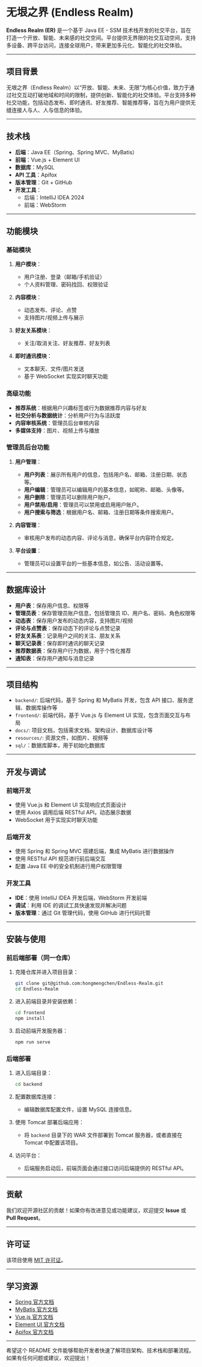 # 无垠之界 (Endless Realm)

**Endless Realm (ER)** 是一个基于 Java EE - SSM 技术栈开发的社交平台，旨在打造一个开放、智能、未来感的社交空间。平台提供无界限的社交互动空间，支持多设备、跨平台访问，连接全球用户，带来更加多元化、智能化的社交体验。

---

## 项目背景

无垠之界（Endless Realm）以“开放、智能、未来、无限”为核心价值，致力于通过社交互动打破地域和时间的限制，提供创新、智能化的社交体验。平台支持多种社交功能，包括动态发布、即时通讯、好友推荐、智能推荐等，旨在为用户提供无缝连接人与人、人与信息的体验。

---

## 技术栈

- **后端**：Java EE（Spring、Spring MVC、MyBatis）
- **前端**：Vue.js + Element UI
- **数据库**：MySQL
- **API 工具**：Apifox
- **版本管理**：Git + GitHub
- **开发工具**：
  - 后端：IntelliJ IDEA 2024
  - 前端：WebStorm

---

## 功能模块

### 基础模块

1. **用户模块**：
   - 用户注册、登录（邮箱/手机验证）
   - 个人资料管理、密码找回、权限验证

2. **内容模块**：
   - 动态发布、评论、点赞
   - 支持图片/视频上传与展示

3. **好友关系模块**：
   - 关注/取消关注、好友推荐、好友列表

4. **即时通讯模块**：
   - 文本聊天、文件/图片发送
   - 基于 WebSocket 实现实时聊天功能

### 高级功能

- **推荐系统**：根据用户兴趣标签或行为数据推荐内容与好友
- **社交分析与数据统计**：分析用户行为与活跃度
- **内容审核系统**：管理员后台审核内容
- **多媒体支持**：图片、视频上传与播放

### 管理员后台功能

1. **用户管理**：
   - **用户列表**：展示所有用户的信息，包括用户名、邮箱、注册日期、状态等。
   - **用户编辑**：管理员可以编辑用户的基本信息，如昵称、邮箱、头像等。
   - **用户删除**：管理员可以删除用户账户。
   - **用户禁用/启用**：管理员可以禁用或启用用户账户。
   - **用户搜索与筛选**：根据用户名、邮箱、注册日期等条件搜索用户。

2. **内容管理**：
   - 审核用户发布的动态内容、评论与消息，确保平台内容符合规定。

3. **平台设置**：
   - 管理员可以设置平台的一些基本信息，如公告、活动设置等。

---

## 数据库设计

- **用户表**：保存用户信息、权限等
- **管理员表**：保存管理员账户信息，包括管理员 ID、用户名、密码、角色权限等
- **动态表**：保存用户发布的动态内容，支持图片/视频
- **评论与点赞表**：保存动态下的评论与点赞记录
- **好友关系表**：记录用户之间的关注、朋友关系
- **聊天记录表**：保存即时通讯的聊天记录
- **推荐数据表**：保存用户行为数据，用于个性化推荐
- **通知表**：保存用户通知与消息记录

---

## 项目结构

- `backend/`: 后端代码，基于 Spring 和 MyBatis 开发，包含 API 接口、服务逻辑、数据库操作等
- `frontend/`: 前端代码，基于 Vue.js 与 Element UI 实现，包含页面交互与布局
- `docs/`: 项目文档，包括需求文档、架构设计、数据库设计等
- `resources/`: 资源文件，如图片、视频等
- `sql/`：数据库脚本，用于初始化数据库

---

## 开发与调试

### 前端开发

- 使用 Vue.js 和 Element UI 实现响应式页面设计
- 使用 Axios 调用后端 RESTful API，动态展示数据
- WebSocket 用于实现实时聊天功能

### 后端开发

- 使用 Spring 和 Spring MVC 搭建后端，集成 MyBatis 进行数据操作
- 使用 RESTful API 规范进行前后端交互
- 配置 Java EE 中的安全机制进行用户权限管理

### 开发工具

- **IDE**：使用 IntelliJ IDEA 开发后端，WebStorm 开发前端
- **调试**：利用 IDE 的调试工具快速发现并解决问题
- **版本管理**：通过 Git 管理代码，使用 GitHub 进行代码托管

---

## 安装与使用

### 前后端部署（同一仓库）

1. 克隆仓库并进入项目目录：
   ```bash
   git clone git@github.com:hongmengchen/Endless-Realm.git
   cd Endless-Realm
   ```

2. 进入前端目录并安装依赖：
   ```bash
   cd frontend
   npm install
   ```

3. 启动前端开发服务器：
   ```bash
   npm run serve
   ```

### 后端部署

1. 进入后端目录：
   ```bash
   cd backend
   ```

2. 配置数据库连接：
   - 编辑数据库配置文件，设置 MySQL 连接信息。

3. 使用 Tomcat 部署后端应用：
   - 将 `backend` 目录下的 WAR 文件部署到 Tomcat 服务器，或者直接在 Tomcat 中配置该项目。

4. 访问平台：
   - 后端服务启动后，前端页面会通过接口访问后端提供的 RESTful API。

---

## 贡献

我们欢迎开源社区的贡献！如果你有改进意见或功能建议，欢迎提交 **Issue** 或 **Pull Request**。

---

## 许可证

该项目使用 [MIT 许可证](LICENSE)。

---

## 学习资源

- [Spring 官方文档](https://docs.spring.io/spring-framework/docs/current/reference/html/web.html)
- [MyBatis 官方文档](https://mybatis.org)
- [Vue.js 官方文档](https://vuejs.org)
- [Element UI 官方文档](https://element.eleme.io)
- [Apifox 官方文档](https://www.apifox.cn)

---

希望这个 README 文件能够帮助开发者快速了解项目架构、技术栈和部署流程。如果有任何问题或建议，欢迎提出！